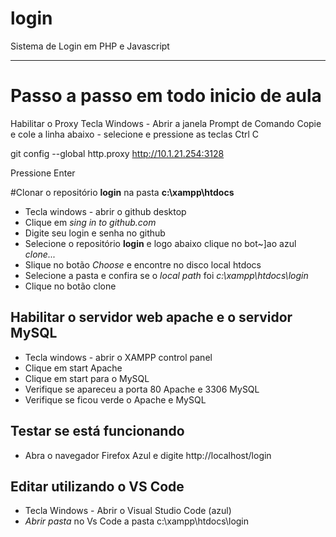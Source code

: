 # login
Sistema de Login em PHP e Javascript 

---

# Passo a passo em todo inicio de aula

Habilitar o Proxy
Tecla Windows - Abrir a janela Prompt de Comando
Copie e cole a linha abaixo - selecione e pressione as teclas Ctrl C

git config --global http.proxy http://10.1.21.254:3128

Pressione Enter 

 #Clonar o repositório **login** na pasta **c:\xampp\htdocs**
 
- Tecla windows - abrir o github desktop
- Clique em *sing in to github.com*
- Digite seu login e senha no github
- Selecione o repositório **login** e logo abaixo clique no bot~]ao azul *clone...*
- Slique no botão *Choose* e encontre no disco local htdocs
- Selecione a pasta e confira se o *local path* foi *c:\xampp\htdocs\login*
- Clique no botão clone

## Habilitar o servidor web **apache** e o servidor **MySQL**
- Tecla windows - abrir o XAMPP control panel
- Clique em start Apache
- Clique em start para o MySQL
- Verifique se apareceu a porta 80 Apache e 3306 MySQL
- Verifique se ficou verde o Apache e MySQL

## Testar se está funcionando
- Abra o navegador Firefox Azul e digite http://localhost/login

## Editar utilizando o VS Code
- Tecla Windows - Abrir o Visual Studio Code (azul)
- *Abrir pasta* no Vs Code a pasta c:\xampp\htdocs\login
